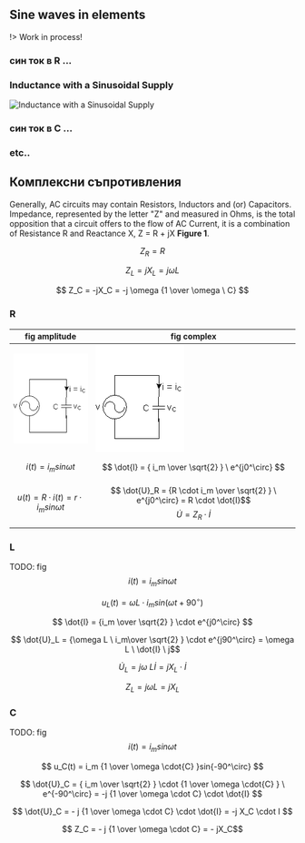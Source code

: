 ## Sine waves in elements

!> Work in process!

### син ток в R ...

### Inductance with a Sinusoidal Supply
![Inductance with a Sinusoidal Supply](/media/acp93.gif "Inductance with a Sinusoidal Supply")

### син ток в C ...

### etc..


## Комплексни съпротивления

Generally, AC circuits may contain Resistors, Inductors and (or) Capacitors. Impedance, represented by the letter "Z" and measured in Ohms, is the total opposition that a circuit offers to the flow of AC Current, it is a combination of Resistance R and Reactance X, Z = R + jX  **Figure 1**.

$$ Z_R = R $$

$$ Z_L = jX_L = j \omega L $$

$$ Z_C = -jX_C = -j \omega {1 \over \omega \ C} $$

### R

| fig amplitude                                        | fig complex                                                                                                      |
| ---------------------------------------------------- | ---------------------------------------------------------------------------------------------------------------- |
| ![sine wave](test1.png "Logo Title Text 1")          | ![sine wave](test1.png "Logo Title Text 1")                                                                      |
| $$ i(t) = i_m sin \omega t $$                        | $$ \dot{I} = { i_m \over \sqrt{2} } \ e^{j0^\circ} $$                                                            |
| $$ u(t) = R \cdot i(t) = r \cdot i_m sin \omega t $$ | $$ \dot{U}_R = {R \cdot i_m \over \sqrt{2} } \ e^{j0^\circ} = R \cdot \dot{I}$$ $$ \dot{U} = Z_R \cdot \dot{I}$$ |

### L

TODO: fig
$$ i(t) = i_m sin \omega t $$

$$ u_L(t) = \omega L \cdot i_m sin(\omega t + 90^\circ) $$

$$ \dot{I} = {i_m \over \sqrt{2} } \cdot e^{j0^\circ} $$

$$ \dot{U}_L = {\omega L \ i_m\over \sqrt{2} } \cdot e^{j90^\circ} = \omega L \ \dot{I} \ j$$

$$ \dot{U}_L = j \omega \ L \dot{I} = j X_L \cdot \dot{I} $$

$$ Z_L = j \omega L = jX_L$$

### C

TODO: fig
$$ i(t) = i_m sin \omega t $$

$$ u_C(t) = i_m {1 \over \omega \cdot{C} }sin{-90^\circ} $$

$$ \dot{U}_C = { i_m \over \sqrt{2} } \cdot {1 \over \omega \cdot{C} } \ e^{-90^\circ} = -j {1 \over \omega \cdot C} \cdot \dot{I} $$

$$ \dot{U}_C = - j {1 \over \omega \cdot C} \cdot \dot{I} = -j X_C \cdot I $$

$$ Z_C = -  j {1 \over \omega \cdot C} = - jX_C$$
<!-- ![sine wave](2_4_4_4_eng.png "Logo Title Text 1") -->
